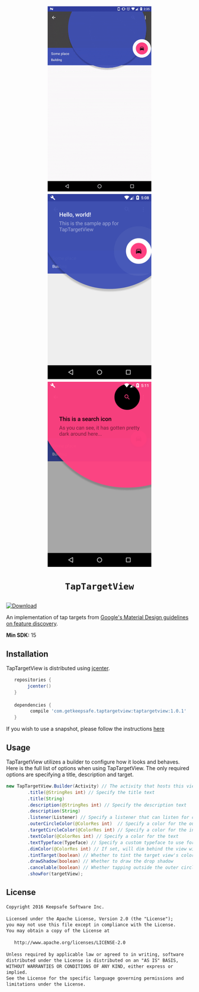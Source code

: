 <h1 align="center">
<img src="/art/video.gif" width="280" height="498" alt="Video 1"/>
<img src="/art/screenshot1.png" width="280" height="498" alt="Screenshot 1"/>
<img src="/art/screenshot2.png" width="280" height="498" alt="Screenshot 2"/><br/>

    TapTargetView
</h1>

[![Download](https://api.bintray.com/packages/keepsafesoftware/Android/TapTargetView/images/download.svg) ](https://bintray.com/keepsafesoftware/Android/TapTargetView/_latestVersion)


An implementation of tap targets from [Google's Material Design guidelines on feature discovery](https://material.google.com/growth-communications/feature-discovery.html#feature-discovery-design).

 **Min SDK:** 15

## Installation

TapTargetView is distributed using [jcenter](https://bintray.com/keepsafesoftware/Android/TapTargetView/view).

```groovy
   repositories { 
        jcenter()
   }
   
   dependencies {
         compile 'com.getkeepsafe.taptargetview:taptargetview:1.0.1'
   }
```

If you wish to use a snapshot, please follow the instructions [here](https://jitpack.io/#KeepSafe/TapTargetView/-SNAPSHOT)

## Usage

TapTargetView utilizes a builder to configure how it looks and behaves. Here is the full list of options when using TapTargetView. The only required options are specifying a title, description and target.

```java
new TapTargetView.Builder(Activity) // The activity that hosts this view
        .title(@StringRes int) // Specify the title text
        .title(String)
        .description(@StringRes int) // Specify the description text
        .description(String)
        .listener(Listener) // Specify a listener that can listen for clicks and long clicks
        .outerCircleColor(@ColorRes int)  // Specify a color for the outer circle
        .targetCircleColor(@ColorRes int) // Specify a color for the inner circle surrounding the target view 
        .textColor(@ColorRes int) // Specify a color for the text
        .textTypeface(Typeface) // Specify a custom typeface to use for the text
        .dimColor(@ColorRes int) // If set, will dim behind the view with 30% opacity of the given color
        .tintTarget(boolean) // Whether to tint the target view's color
        .drawShadow(boolean) // Whether to draw the drop shadow
        .cancelable(boolean) // Whether tapping outside the outer circle dismisses the view
        .showFor(targetView);
```

## License

    Copyright 2016 Keepsafe Software Inc.

    Licensed under the Apache License, Version 2.0 (the "License");
    you may not use this file except in compliance with the License.
    You may obtain a copy of the License at

       http://www.apache.org/licenses/LICENSE-2.0

    Unless required by applicable law or agreed to in writing, software
    distributed under the License is distributed on an "AS IS" BASIS,
    WITHOUT WARRANTIES OR CONDITIONS OF ANY KIND, either express or implied.
    See the License for the specific language governing permissions and
    limitations under the License.
